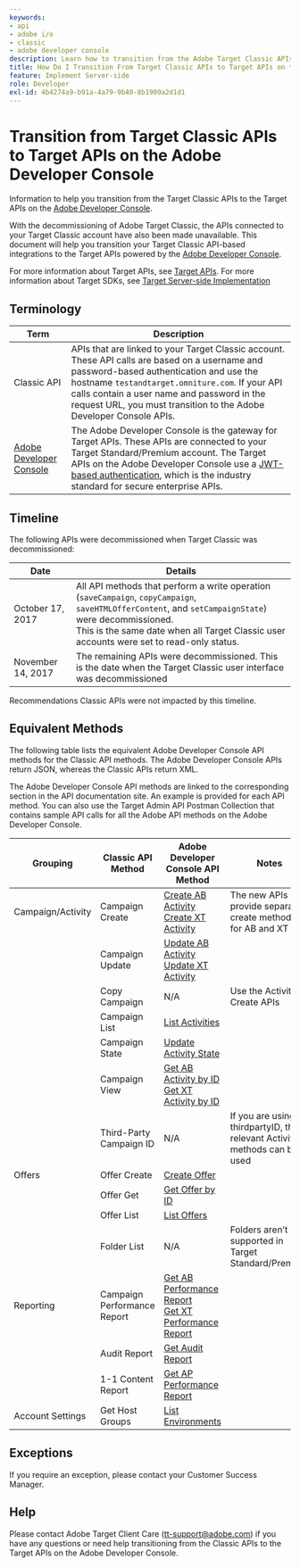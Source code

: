```yaml
---
keywords:
- api
- adobe i/o
- classic
- adobe developer console
description: Learn how to transition from the Adobe Target Classic APIs to the Target APIs on the Adobe Developer Console.
title: How Do I Transition From Target Classic APIs to Target APIs on the Adobe Developer Console?
feature: Implement Server-side
role: Developer
exl-id: 4b4274a9-b91a-4a79-9b40-8b1909a2d1d1
---
```

# Transition from Target Classic APIs to Target APIs on the Adobe Developer Console

Information to help you transition from the Target Classic APIs to the Target APIs on the [Adobe Developer Console](https://developer.adobe.com/console/home).

With the decommissioning of Adobe Target Classic, the APIs connected to your Target Classic account have also been made unavailable. This document will help you transition your Target Classic API-based integrations to the Target APIs powered by the [Adobe Developer Console](https://developer.adobe.com/console/home).

For more information about Target APIs, see [Target APIs](/src/pages/before-administer/index.md). For more information about Target SDKs, see [Target Server-side Implementation](/src/pages/implement/server-side/index.md)

## Terminology

| Term | Description |
|--- |--- |
|Classic API|APIs that are linked to your Target Classic account. These API calls are based on a username and password-based authentication and use the hostname `testandtarget.omniture.com`. If your API calls contain a user name and password in the request URL, you must transition to the Adobe Developer Console APIs.|
|[Adobe Developer Console](https://developer.adobe.com/console/home)|The Adobe Developer Console is the gateway for Target APIs. These APIs are connected to your Target Standard/Premium account. The Target APIs on the Adobe Developer Console use a [JWT-based authentication](../../before-administer/configure-authentication.md), which is the industry standard for secure enterprise APIs.|

## Timeline

The following APIs were decommissioned when Target Classic was decommissioned:

| Date | Details |
|--- |--- |
|October 17, 2017|All API methods that perform a write operation (`saveCampaign`, `copyCampaign`, `saveHTMLOfferContent`, and `setCampaignState`) were decommissioned.<br />This is the same date when all Target Classic user accounts were set to read-only status.|
|November 14, 2017|The remaining APIs were decommissioned. This is the date when the Target Classic user interface was decommissioned|

Recommendations Classic APIs were not impacted by this timeline.

## Equivalent Methods

The following table lists the equivalent Adobe Developer Console API methods for the Classic API methods. The Adobe Developer Console APIs return JSON, whereas the Classic APIs return XML.

The Adobe Developer Console API methods are linked to the corresponding section in the API documentation site. An example is provided for each API method. You can also use the Target Admin API Postman Collection that contains sample API calls for all the Adobe API methods on the Adobe Developer Console.

| Grouping | Classic API Method | Adobe Developer Console API Method | Notes |
|--- |--- |--- |--- |
|Campaign/Activity|Campaign Create|[Create AB Activity](https://developers.adobetarget.com/api/#create-ab-activity)<br />[Create XT Activity](https://developers.adobetarget.com/api/#create-xt-activity)|The new APIs provide separate create methods for AB and XT|
||Campaign Update|[Update AB Activity](https://developers.adobetarget.com/api/#update-ab-activity)<br />[Update XT Activity](https://developers.adobetarget.com/api/#update-xt-activity)||
||Copy Campaign|N/A|Use the Activity Create APIs|
||Campaign List|[List Activities](https://developers.adobetarget.com/api/#list-activities)||
||Campaign State|[Update Activity State](https://developers.adobetarget.com/api/#update-activity-state)||
||Campaign View|[Get AB Activity by ID](https://developers.adobetarget.com/api/#get-ab-activity-by-id)<br />[Get XT Activity by ID](https://developers.adobetarget.com/api/#get-xt-activity-by-id)||
||Third-Party Campaign ID|N/A|If you are using a thirdpartyID, the relevant Activity methods can be used|
|Offers|Offer Create|[Create Offer](https://developers.adobetarget.com/api/#create-offer)||
||Offer Get|[Get Offer by ID](https://developers.adobetarget.com/api/#get-offer-by-id)||
||Offer List|[List Offers](https://developers.adobetarget.com/api/#list-offers)||
||Folder List|N/A|Folders aren’t supported in Target Standard/Premium|
|Reporting|Campaign Performance Report|[Get AB Performance Report](https://developers.adobetarget.com/api/#get-ab-performance-report)<br />[Get XT Performance Report](https://developers.adobetarget.com/api/#get-xt-performance-report)||
||Audit Report|[Get Audit Report](https://developers.adobetarget.com/api/#get-audit-report)||
||1-1 Content Report|[Get AP Performance Report](https://developers.adobetarget.com/api/#get-ap-activity-performance-report)||
|Account Settings|Get Host Groups|[List Environments](https://developers.adobetarget.com/api/#list-environments)||

## Exceptions

If you require an exception, please contact your Customer Success Manager.

## Help

Please contact Adobe Target Client Care (tt-support@adobe.com) if you have any questions or need help transitioning from the Classic APIs to the Target APIs on the Adobe Developer Console.
